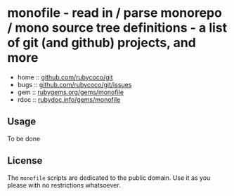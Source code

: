 # monofile - read in / parse monorepo / mono source tree definitions - a list of git (and github) projects, and more

* home  :: [github.com/rubycoco/git](https://github.com/rubycoco/git)
* bugs  :: [github.com/rubycoco/git/issues](https://github.com/rubycoco/git/issues)
* gem   :: [rubygems.org/gems/monofile](https://rubygems.org/gems/monofile)
* rdoc  :: [rubydoc.info/gems/monofile](http://rubydoc.info/gems/monofile)



## Usage

To be done

## License

The `monofile` scripts are dedicated to the public domain.
Use it as you please with no restrictions whatsoever.

